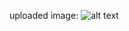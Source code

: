 uploaded image: ![alt text]([image-url](https://imgs.search.brave.com/ZUhOc10RYqmLLOI5H1sG-GErRjTygJpBPqQ0ZNz1FXg/rs:fit:860:0:0:0/g:ce/aHR0cHM6Ly9tZWRp/YS5pc3RvY2twaG90/by5jb20vaWQvOTU0/NDIyNjUvcGhvdG8v/bG90dGVyeS5qcGc_/cz02MTJ4NjEyJnc9/MCZrPTIwJmM9b2Zs/S000TUNwQTBReFZl/Zkd4Uml5UUxhUkpT/YWhNT2NmYmxJZ2dR/ZTlDbz0)
)
